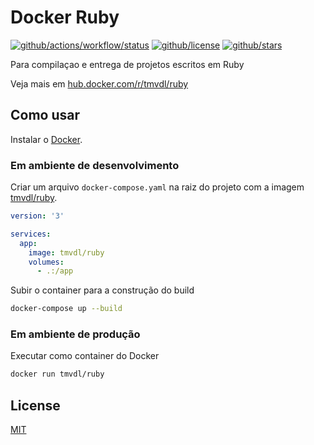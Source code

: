 # Docker Ruby

[![github/actions/workflow/status](https://img.shields.io/github/actions/workflow/status/brtmvdl/docker-ruby/docker-push.yml)](https://img.shields.io/github/actions/workflow/status/brtmvdl/docker-ruby/docker-push.yml) [![github/license](https://img.shields.io/github/license/brtmvdl/docker-ruby)](https://img.shields.io/github/license/brtmvdl/docker-ruby) [![github/stars](https://img.shields.io/github/stars/brtmvdl/docker-ruby?style=social)](https://img.shields.io/github/stars/brtmvdl/antify?style=social)

Para compilaçao e entrega de projetos escritos em Ruby

Veja mais em [hub.docker.com/r/tmvdl/ruby](https://hub.docker.com/r/tmvdl/ruby)

## Como usar

Instalar o [Docker](https://docs.docker.com/engine/install/).

### Em ambiente de desenvolvimento

Criar um arquivo `docker-compose.yaml` na raiz do projeto com a imagem [tmvdl/ruby](https://hub.docker.com/r/tmvdl/ruby).

```yaml
version: '3'

services:
  app:
    image: tmvdl/ruby
    volumes:
      - .:/app
```

Subir o container para a construção do build

```bash
docker-compose up --build
```

### Em ambiente de produção

Executar como container do Docker

```sh
docker run tmvdl/ruby
```

## License

[MIT](./LICENSE) 
